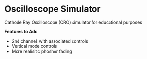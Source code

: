# Oscilloscope Simulator
Cathode Ray Oscilloscope (CRO) simulator for educational purposes

**Features to Add**

* 2nd channel, with associated controls
* Vertical mode controls
* More realisitic phoshor fading
